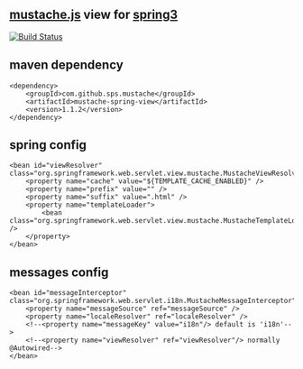 [mustache.js](http://mustache.github.com/mustache.5.html) view for [spring3](http://static.springsource.org/spring/docs/3.0.x/spring-framework-reference/html/mvc.html)
---------------------------

[![Build Status](https://travis-ci.org/sps/mustache-spring-view.png?branch=master)](https://travis-ci.org/sps/mustache-spring-view)

maven dependency
-----------------

    <dependency>
        <groupId>com.github.sps.mustache</groupId>
        <artifactId>mustache-spring-view</artifactId>
        <version>1.1.2</version>
    </dependency>


spring config
-------------

    <bean id="viewResolver" class="org.springframework.web.servlet.view.mustache.MustacheViewResolver">
        <property name="cache" value="${TEMPLATE_CACHE_ENABLED}" />
        <property name="prefix" value="" />
        <property name="suffix" value=".html" />
        <property name="templateLoader">
            <bean class="org.springframework.web.servlet.view.mustache.MustacheTemplateLoader"" />
        </property>
    </bean>

messages config
---------------

    <bean id="messageInterceptor" class="org.springframework.web.servlet.i18n.MustacheMessageInterceptor">
        <property name="messageSource" ref="messageSource" />
        <property name="localeResolver" ref="localeResolver" />
        <!--<property name="messageKey" value="i18n"/> default is 'i18n'-->
        <!--<property name="viewResolver" ref="viewResolver"/> normally @Autowired-->
    </bean>
